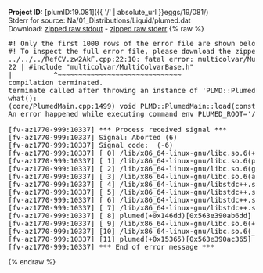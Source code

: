 **Project ID:** [plumID:19.081]({{ '/' | absolute_url }}eggs/19/081/)  
Stderr for source:  Na/01_Distributions/Liquid/plumed.dat   
Download: [zipped raw stdout](plumed.dat.plumed.stdout.txt.zip) - [zipped raw stderr](plumed.dat.plumed.stderr.txt.zip) 
{% raw %}
<pre>
#! Only the first 1000 rows of the error file are shown below
#! To inspect the full error file, please download the zipped raw stderr file above
../../../RefCV.zw2AkF.cpp:22:10: fatal error: multicolvar/MultiColvarBase.h: No such file or directory
22 | #include "multicolvar/MultiColvarBase.h"
|          ^~~~~~~~~~~~~~~~~~~~~~~~~~~~~~~
compilation terminated.
terminate called after throwing an instance of 'PLMD::Plumed::ExceptionError'
what():
(core/PlumedMain.cpp:1499) void PLMD::PlumedMain::load(const std::string&)
An error happened while executing command env PLUMED_ROOT='/home/runner/opt/lib/plumed' PLUMED_VERSION='2.10b' PLUMED_HTMLDIR='/home/runner/opt/share/doc/plumed' PLUMED_INCLUDEDIR='/home/runner/opt/include' PLUMED_PROGRAM_NAME='plumed' PLUMED_IS_INSTALLED='yes' "/home/runner/opt/lib/plumed"/scripts/mklib.sh -n -o ./../../../RefCV.2.10b.so ../../../RefCV.cpp

[fv-az1770-999:10337] *** Process received signal ***
[fv-az1770-999:10337] Signal: Aborted (6)
[fv-az1770-999:10337] Signal code:  (-6)
[fv-az1770-999:10337] [ 0] /lib/x86_64-linux-gnu/libc.so.6(+0x45330)[0x7fe567045330]
[fv-az1770-999:10337] [ 1] /lib/x86_64-linux-gnu/libc.so.6(pthread_kill+0x11c)[0x7fe56709eb2c]
[fv-az1770-999:10337] [ 2] /lib/x86_64-linux-gnu/libc.so.6(gsignal+0x1e)[0x7fe56704527e]
[fv-az1770-999:10337] [ 3] /lib/x86_64-linux-gnu/libc.so.6(abort+0xdf)[0x7fe5670288ff]
[fv-az1770-999:10337] [ 4] /lib/x86_64-linux-gnu/libstdc++.so.6(+0xa5ff5)[0x7fe5674a5ff5]
[fv-az1770-999:10337] [ 5] /lib/x86_64-linux-gnu/libstdc++.so.6(+0xbb0da)[0x7fe5674bb0da]
[fv-az1770-999:10337] [ 6] /lib/x86_64-linux-gnu/libstdc++.so.6(_ZSt10unexpectedv+0x0)[0x7fe5674a5a55]
[fv-az1770-999:10337] [ 7] /lib/x86_64-linux-gnu/libstdc++.so.6(+0xa5a6f)[0x7fe5674a5a6f]
[fv-az1770-999:10337] [ 8] plumed(+0x146dd)[0x563e390ab6dd]
[fv-az1770-999:10337] [ 9] /lib/x86_64-linux-gnu/libc.so.6(+0x2a1ca)[0x7fe56702a1ca]
[fv-az1770-999:10337] [10] /lib/x86_64-linux-gnu/libc.so.6(__libc_start_main+0x8b)[0x7fe56702a28b]
[fv-az1770-999:10337] [11] plumed(+0x15365)[0x563e390ac365]
[fv-az1770-999:10337] *** End of error message ***
</pre>
{% endraw %}
